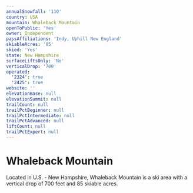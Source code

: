```yaml
---
annualSnowfall: '110'
country: USA
mountain: Whaleback Mountain
openToPublic: 'Yes'
owner: Independent
passAffiliations: 'Indy, Uphill New England'
skiableAcres: '85'
skied: 'Yes'
state: New Hampshire
surfaceLiftsOnly: 'No'
verticalDrop: '700'
operated:
  '2324': true
  '2425': true
website: ''
elevationBase: null
elevationSummit: null
trailCount: null
trailPctBeginner: null
trailPctIntermediate: null
trailPctAdvanced: null
liftCount: null
trailPctExpert: null
---
```



# Whaleback Mountain

Located in U.S. - New Hampshire, Whaleback Mountain is a ski area with a vertical drop of 700 feet and 85 skiable acres.
